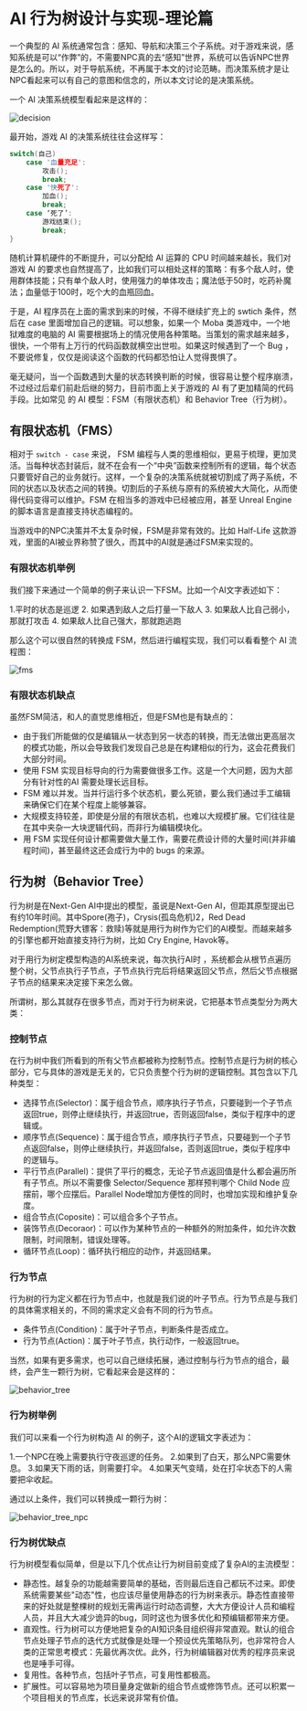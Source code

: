 # AI 行为树设计与实现-理论篇

一个典型的 AI 系统通常包含：感知、导航和决策三个子系统。对于游戏来说，感知系统是可以“作弊”的，不需要NPC真的去“感知”世界，系统可以告诉NPC世界是怎么的。所以，对于导航系统，不再属于本文的讨论范畴。而决策系统才是让NPC看起来可以有自己的意图和信念的，所以本文讨论的是决策系统。

一个 AI 决策系统模型看起来是这样的：

![decision](/images/btree/decision.png)

最开始，游戏 AI 的决策系统往往会这样写：

```c
switch(自己)
    case '血量充足':
        攻击();
        break;
    case '快死了':
        加血();
        break;
    case ‘死了’:
        游戏结束();
        break;
}
```

随机计算机硬件的不断提升，可以分配给 AI 运算的 CPU 时间越来越长，我们对游戏 AI 的要求也自然提高了，比如我们可以相处这样的策略：有多个敌人时，使用群体技能；只有单个敌人时，使用强力的单体攻击；魔法低于50时，吃药补魔法；血量低于100时，吃个大的血瓶回血。

于是，AI 程序员在上面的需求到来的时候，不得不继续扩充上的 swtich 条件，然后在 case 里面增加自己的逻辑。可以想象，如果一个 Moba 类游戏中，一个地狱难度的电脑的 AI 需要根据场上的情况使用各种策略。当策划的需求越来越多，很快，一个带有上万行的代码函数就横空出世啦。如果这时候遇到了一个 Bug ，不要说修复，仅仅是阅读这个函数的代码都恐怕让人觉得畏惧了。

毫无疑问，当一个函数遇到大量的状态转换判断的时候，很容易让整个程序崩溃，不过经过后辈们前赴后继的努力，目前市面上关于游戏的 AI 有了更加精简的代码手段。比如常见 的 AI 模型：FSM（有限状态机）和 Behavior Tree（行为树）。

## 有限状态机（FMS）

相对于 `switch - case` 来说， FSM 编程与人类的思维相似，更易于梳理，更加灵活。当每种状态封装后，就不在会有一个“中央”函数来控制所有的逻辑，每个状态只要管好自己的业务就行。这样，一个复杂的决策系统就被切割成了两子系统，不同的状态以及状态之间的转换。切割后的子系统与原有的系统被大大简化，从而使得代码变得可以维护。FSM 在相当多的游戏中已经被应用，甚至 Unreal Engine 的脚本语言是直接支持状态编程的。

当游戏中的NPC决策并不太复杂时候，FSM是非常有效的。比如 Half-Life 这款游戏，里面的AI被业界称赞了很久，而其中的AI就是通过FSM来实现的。

### 有限状态机举例

我们接下来通过一个简单的例子来认识一下FSM。比如一个AI文字表述如下：

1.平时的状态是巡逻
2. 如果遇到敌人之后打量一下敌人
3. 如果敌人比自己弱小，那就打攻击
4. 如果敌人比自己强大，那就跑逃跑

那么这个可以很自然的转换成 FSM，然后进行编程实现，我们可以看看整个 AI 流程图：

![fms](/images/btree/fms.png)

### 有限状态机缺点

虽然FSM简洁，和人的直觉思维相近，但是FSM也是有缺点的：

- 由于我们所能做的仅是编辑从一状态到另一状态的转换，而无法做出更高层次的模式功能，所以会导致我们发现自己总是在构建相似的行为，这会花费我们大部分时间。
- 使用 FSM 实现目标导向的行为需要做很多工作。这是一个大问题，因为大部分有针对性的AI 需要处理长远目标。
- FSM 难以并发。当并行运行多个状态机，要么死锁，要么我们通过手工编辑来确保它们在某个程度上能够兼容。
- 大规模支持较差，即使是分层的有限状态机，也难以大规模扩展。它们往往是在其中夹杂一大块逻辑代码，而非行为编辑模块化。
- 用 FSM 实现任何设计都需要做大量工作，需要花费设计师的大量时间(并非编程时间)，甚至最终这还会成行为中的 bugs 的来源。

## 行为树（Behavior Tree）

行为树是在Next-Gen AI中提出的模型，虽说是Next-Gen AI，但距其原型提出已有约10年时间。其中Spore(孢子)，Crysis(孤岛危机)2，Red Dead Redemption(荒野大镖客：救赎)等就是用行为树作为它们的AI模型。而越来越多的引擎也都开始直接支持行为树，比如 Cry Engine, Havok等。

对于用行为树定模型构造的AI系统来说，每次执行AI时 ，系统都会从根节点遍历整个树，父节点执行子节点，子节点执行完后将结果返回父节点，然后父节点根据子节点的结果来决定接下来怎么做。

所谓树，那么其就存在很多节点，而对于行为树来说，它把基本节点类型分为两大类：

### 控制节点

在行为树中我们所看到的所有父节点都被称为控制节点。控制节点是行为树的核心部分，它与具体的游戏是无关的，它只负责整个行为树的逻辑控制。其包含以下几种类型：

- 选择节点(Selector)：属于组合节点，顺序执行子节点，只要碰到一个子节点返回true，则停止继续执行，并返回true，否则返回false，类似于程序中的逻辑或。
- 顺序节点(Sequence)：属于组合节点，顺序执行子节点，只要碰到一个子节点返回false，则停止继续执行，并返回false，否则返回true，类似于程序中的逻辑与。
- 平行节点(Parallel)：提供了平行的概念，无论子节点返回值是什么都会遍历所有子节点。所以不需要像 Selector/Sequence 那样预判哪个 Child Node 应摆前，哪个应摆后。Parallel Node增加方便性的同时，也增加实现和维护复杂度。
- 组合节点(Coposite)：可以组合多个子节点。
- 装饰节点(Decoraor)：可以作为某种节点的一种额外的附加条件，如允许次数限制，时间限制，错误处理等。
- 循环节点(Loop)：循环执行相应的动作，并返回结果。

### 行为节点

行为树的行为定义都在行为节点中，也就是我们说的叶子节点。行为节点是与我们的具体需求相关的，不同的需求定义会有不同的行为节点。

- 条件节点(Condition)：属于叶子节点，判断条件是否成立。
- 行为节点(Action)：属于叶子节点，执行动作，一般返回true。

当然，如果有更多需求，也可以自己继续拓展，通过控制与行为节点的组合，最终，会产生一颗行为树，它看起来会是这样的：

![behavior_tree](/images/btree/behavior_tree.png)

### 行为树举例

我们可以来看一个行为树构造 AI 的例子，这个AI的逻辑文字表述为：

1.一个NPC在晚上需要执行守夜巡逻的任务。
2.如果到了白天，那么NPC需要休息。
3.如果天下雨的话，则需要打伞。
4.如果天气变晴，处在打伞状态下的人需要把伞收起。

通过以上条件，我们可以转换成一颗行为树：

![behavior_tree_npc](/images/btree/behavior_tree_npc.png)

### 行为树优缺点

行为树模型看似简单，但是以下几个优点让行为树目前变成了复杂AI的主流模型：

- 静态性。越复杂的功能越需要简单的基础，否则最后连自己都玩不过来。即使系统需要某些"动态"性，也应该尽量使用静态的行为树来表示。静态性直接带来的好处就是整棵树的规划无需再运行时动态调整，大大方便设计人员和编程人员，并且大大减少诡异的bug，同时这也为很多优化和预编辑都带来方便。
- 直观性。行为树可以方便地把复杂的AI知识条目组织得非常直观。默认的组合节点处理子节点的迭代方式就像是处理一个预设优先策略队列，也非常符合人类的正常思考模式：先最优再次优。此外，行为树编辑器对优秀的程序员来说也是唾手可得。
- 复用性。各种节点，包括叶子节点，可复用性都极高。
- 扩展性。可以容易地为项目量身定做新的组合节点或修饰节点。还可以积累一个项目相关的节点库，长远来说非常有价值。